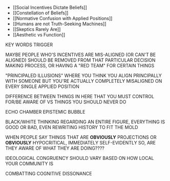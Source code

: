 - [[Social Incentives Dictate Beliefs]]
- [[Constellation of Beliefs]]
- [[Normative Confusion with Applied Positions]]
- [[Humans are not Truth-Seeking Machines]]
- [[Skeptics Rarely Are]]
- [[Aesthetic vs Function]]


KEY WORDS TRIGGER


MAYBE PEOPLE WHO'S INCENTIVES ARE MIS-ALIGNED (OR CAN'T BE ALIGNED) SHOULD BE REMOVED FROM THAT PARTICULAR DECISION MAKING PROCESS, OR HAVING A "RED TEAM" FOR CERTAIN THINGS


"PRINCIPALED ILLUSIONS" WHERE YOU THINK YOU ALIGN PRINCIPALLY WITH SOMEONE BUT YOU'RE ACTUALLY COMPLETELY MISALIGNED ON EVERY SINGLE APPLIED POSITION


DIFFERENCE BETWEEN THINGS IN HERE THAT YOU MUST CONTROL FOR/BE AWARE OF VS THINGS YOU SHOULD NEVER DO


ECHO CHAMBER
EPISTEMIC BUBBLE

BLACK/WHITE THINKING REGARDING AN ENTIRE FIGURE, EVERYTHING IS GOOD OR BAD, EVEN  REWRITING HISTORY TO FIT THE MOLD

WHEN PEOPLE SAY THINGS THAT ARE **OBVIOUSLY** PROJECTIONS OR **OBVIOUSLY** HYPOCRITICAL, IMMEDIATELY SELF-EVIDENTLY SO, ARE THEY AWARE OF WHAT THEY ARE DOING????

IDEOLOGICAL CONGRUENCY SHOULD VARY BASED ON HOW LOCAL YOUR COMMUNITY IS


COMBATTING COGNITIVE DISSONANCE